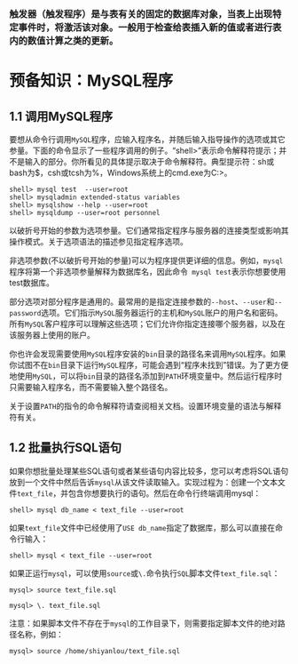 ### 触发器（触发程序）是与表有关的固定的数据库对象，当表上出现特定事件时，将激活该对象。一般用于检查给表插入新的值或者进行表内的数值计算之类的更新。
# 预备知识：MySQL程序

## 1.1 调用MySQL程序

要想从命令行调用`MySQL`程序，应输入程序名，并随后输入指导操作的选项或其它参量。下面的命令显示了一些程序调用的例子。“shell>”表示命令解释符提示；并不是输入的部分。你所看见的具体提示取决于命令解释符。典型提示符：sh或bash为$，csh或tcsh为%，Windows系统上的cmd.exe为C:\>。
```
shell> mysql test  --user=root
shell> mysqladmin extended-status variables
shell> mysqlshow --help --user=root
shell> mysqldump --user=root personnel
```
以破折号开始的参数为选项参量。它们通常指定程序与服务器的连接类型或影响其操作模式。关于选项语法的描述参见指定程序选项。

非选项参数(不以破折号开始的参量)可以为程序提供更详细的信息。例如，`mysql`程序将第一个非选项参量解释为数据库名，因此命令` mysql test`表示你想要使用test数据库。

部分选项对部分程序是通用的。最常用的是指定连接参数的`--host`、`--user`和`--password`选项。它们指示`MySQL`服务器运行的主机和`MySQL`账户的用户名和密码。所有`MySQL`客户程序可以理解这些选项；它们允许你指定连接哪个服务器，以及在该服务器上使用的账户。

你也许会发现需要使用`MySQL`程序安装的`bin`目录的路径名来调用`MySQL`程序。如果你试图不在`bin`目录下运行`MySQL`程序，可能会遇到“程序未找到”错误。为了更方便地使用`MySQL`，可以将`bin`目录的路径名添加到`PATH`环境变量中。然后运行程序时只需要输入程序名，而不需要输入整个路径名。

关于设置`PATH`的指令的命令解释符请查阅相关文档。设置环境变量的语法与解释符有关。

## 1.2 批量执行SQL语句

如果你想批量处理某些SQL语句或者某些语句内容比较多，您可以考虑将SQL语句放到一个文件中然后告诉`mysql`从该文件读取输入。实现过程为：创建一个文本文件`text_file`，并包含你想要执行的语句。然后在命令行终端调用mysql：
```
shell> mysql db_name < text_file --user=root
```
如果`text_file`文件中已经使用了`USE db_name`指定了数据库，那么可以直接在命令行输入：
```
shell> mysql < text_file --user=root
```
如果正运行`mysql`，可以使用`source`或`\.`命令执行`SQL`脚本文件`text_file.sql`：
```
mysql> source text_file.sql

mysql> \. text_file.sql
```
注意：如果脚本文件不存在于`mysql`的工作目录下，则需要指定脚本文件的绝对路径名称，例如：
```
mysql> source /home/shiyanlou/text_file.sql
```
